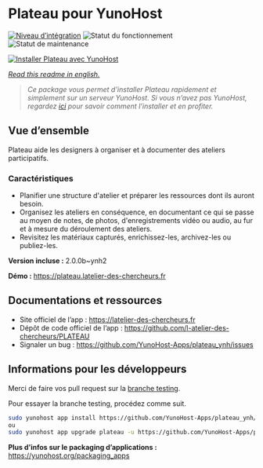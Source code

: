 <!--
N.B.: This README was automatically generated by https://github.com/YunoHost/apps/tree/master/tools/README-generator
It shall NOT be edited by hand.
-->

# Plateau pour YunoHost

[![Niveau d’intégration](https://dash.yunohost.org/integration/plateau.svg)](https://dash.yunohost.org/appci/app/plateau) ![Statut du fonctionnement](https://ci-apps.yunohost.org/ci/badges/plateau.status.svg) ![Statut de maintenance](https://ci-apps.yunohost.org/ci/badges/plateau.maintain.svg)

[![Installer Plateau avec YunoHost](https://install-app.yunohost.org/install-with-yunohost.svg)](https://install-app.yunohost.org/?app=plateau)

*[Read this readme in english.](./README.md)*

> *Ce package vous permet d’installer Plateau rapidement et simplement sur un serveur YunoHost.
Si vous n’avez pas YunoHost, regardez [ici](https://yunohost.org/#/install) pour savoir comment l’installer et en profiter.*

## Vue d’ensemble

Plateau aide les designers à organiser et à documenter des ateliers participatifs.

### Caractéristiques

- Planifier une structure d'atelier et préparer les ressources dont ils auront besoin.
- Organisez les ateliers en conséquence, en documentant ce qui se passe au moyen de notes, de photos, d'enregistrements vidéo ou audio, au fur et à mesure du déroulement des ateliers.
- Revisitez les matériaux capturés, enrichissez-les, archivez-les ou publiez-les.

**Version incluse :** 2.0.0b~ynh2

**Démo :** https://plateau.latelier-des-chercheurs.fr
## Documentations et ressources

* Site officiel de l’app : <https://latelier-des-chercheurs.fr>
* Dépôt de code officiel de l’app : <https://github.com/l-atelier-des-chercheurs/PLATEAU>
* Signaler un bug : <https://github.com/YunoHost-Apps/plateau_ynh/issues>

## Informations pour les développeurs

Merci de faire vos pull request sur la [branche testing](https://github.com/YunoHost-Apps/plateau_ynh/tree/testing).

Pour essayer la branche testing, procédez comme suit.

``` bash
sudo yunohost app install https://github.com/YunoHost-Apps/plateau_ynh/tree/testing --debug
ou
sudo yunohost app upgrade plateau -u https://github.com/YunoHost-Apps/plateau_ynh/tree/testing --debug
```

**Plus d’infos sur le packaging d’applications :** <https://yunohost.org/packaging_apps>